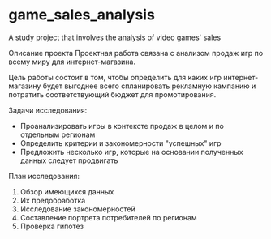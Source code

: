 # game_sales_analysis
A study project that involves the analysis of video games' sales

Описание проекта
Проектная работа связана с анализом продаж игр по всему миру для интернет-магазина.

Цель работы состоит в том, чтобы определить для каких игр интернет-магазину будет выгоднее всего спланировать рекламную кампанию и потратить соответствующий бюджет для промотирования.

Задачи исследования:
* Проанализировать игры в контексте продаж в целом и по отдельным регионам
* Определить критерии и закономерности "успешных" игр
* Предложить несколько игр, которые на основании полученных данных следует продвигать

План исследования:

1. Обзор имеющихся данных
2. Их предобработка
3. Исследование закономерностей
4. Составление портрета потребителей по регионам
5. Проверка гипотез
